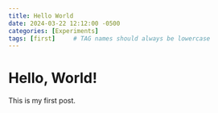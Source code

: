 ```yaml
---
title: Hello World
date: 2024-03-22 12:12:00 -0500
categories: [Experiments]
tags: [first]     # TAG names should always be lowercase
---
```


# Hello, World!

This is my first post.